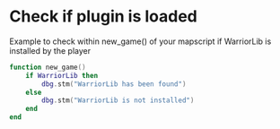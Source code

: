 # Check if plugin is loaded

Example to check within new\_game() of your mapscript if WarriorLib is installed by the player

```lua
function new_game()
	if WarriorLib then
		dbg.stm("WarriorLib has been found")
	else
		dbg.stm("WarriorLib is not installed")
	end
end
```
